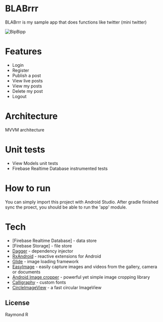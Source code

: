 # BLABrrr
 
BLABrrr is my sample app that does functions like twitter (mini twitter)

<img src="https://www.fatdino.com/gifs/blabrrr.gif" alt="BipBipp" />

# Features
  - Login
  - Register
  - Publish a post
  - View live posts
  - View my posts
  - Delete my post
  - Logout

# Architecture
MVVM architecture

# Unit tests
- View Models unit tests
- Firebase Realtime Database instrumented tests

# How to run
You can simply import this project with Android Studio.
After gradle finished sync the proect, you should be able to run the 'app' module.

# Tech
* [Firebase Realtime Database] - data store
* [Firebase Storage] - file store
* [Dagger](https://github.com/google/dagger) - dependency injector
* [RxAndroid](https://github.com/ReactiveX/RxAndroid) - reactive extensions for Android
* [Glide](https://github.com/bumptech/glide) - image loading framework
* [EasyImage](https://github.com/jkwiecien/EasyImage) - easily capture images and videos from the gallery, camera or documents
* [Android Image cropper](https://github.com/ArthurHub/Android-Image-Cropper) - powerful yet simple image cropping library
* [Calligraphy](https://github.com/InflationX/Calligraphy) - custom fonts
* [CircleImageView](https://github.com/hdodenhof/CircleImageView) - a fast circular ImageView

License
----
Raymond R
